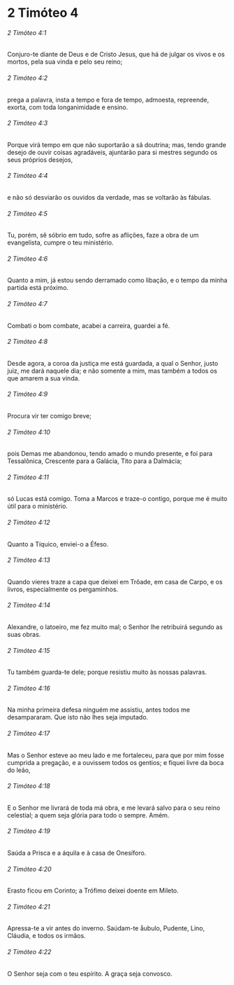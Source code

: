 # 2 Timóteo 4

###### 2 Timóteo 4:1

Conjuro-te diante de Deus e de Cristo Jesus, que há de julgar os vivos e os mortos, pela sua vinda e pelo seu reino;

###### 2 Timóteo 4:2

prega a palavra, insta a tempo e fora de tempo, admoesta, repreende, exorta, com toda longanimidade e ensino.

###### 2 Timóteo 4:3

Porque virá tempo em que não suportarão a sã doutrina; mas, tendo grande desejo de ouvir coisas agradáveis, ajuntarão para si mestres segundo os seus próprios desejos,

###### 2 Timóteo 4:4

e não só desviarão os ouvidos da verdade, mas se voltarão às fábulas.

###### 2 Timóteo 4:5

Tu, porém, sê sóbrio em tudo, sofre as aflições, faze a obra de um evangelista, cumpre o teu ministério.

###### 2 Timóteo 4:6

Quanto a mim, já estou sendo derramado como libação, e o tempo da minha partida está próximo.

###### 2 Timóteo 4:7

Combati o bom combate, acabei a carreira, guardei a fé.

###### 2 Timóteo 4:8

Desde agora, a coroa da justiça me está guardada, a qual o Senhor, justo juiz, me dará naquele dia; e não somente a mim, mas também a todos os que amarem a sua vinda.

###### 2 Timóteo 4:9

Procura vir ter comigo breve;

###### 2 Timóteo 4:10

pois Demas me abandonou, tendo amado o mundo presente, e foi para Tessalônica, Crescente para a Galácia, Tito para a Dalmácia;

###### 2 Timóteo 4:11

só Lucas está comigo. Toma a Marcos e traze-o contigo, porque me é muito útil para o ministério.

###### 2 Timóteo 4:12

Quanto a Tíquico, enviei-o a Éfeso.

###### 2 Timóteo 4:13

Quando vieres traze a capa que deixei em Trôade, em casa de Carpo, e os livros, especialmente os pergaminhos.

###### 2 Timóteo 4:14

Alexandre, o latoeiro, me fez muito mal; o Senhor lhe retribuirá segundo as suas obras.

###### 2 Timóteo 4:15

Tu também guarda-te dele; porque resistiu muito às nossas palavras.

###### 2 Timóteo 4:16

Na minha primeira defesa ninguém me assistiu, antes todos me desampararam. Que isto não lhes seja imputado.

###### 2 Timóteo 4:17

Mas o Senhor esteve ao meu lado e me fortaleceu, para que por mim fosse cumprida a pregação, e a ouvissem todos os gentios; e fiquei livre da boca do leão,

###### 2 Timóteo 4:18

E o Senhor me livrará de toda má obra, e me levará salvo para o seu reino celestial; a quem seja glória para todo o sempre. Amém.

###### 2 Timóteo 4:19

Saúda a Prisca e a áquila e à casa de Onesíforo.

###### 2 Timóteo 4:20

Erasto ficou em Corinto; a Trófimo deixei doente em Mileto.

###### 2 Timóteo 4:21

Apressa-te a vir antes do inverno. Saúdam-te åubulo, Pudente, Lino, Cláudia, e todos os irmãos.

###### 2 Timóteo 4:22

O Senhor seja com o teu espírito. A graça seja convosco.

